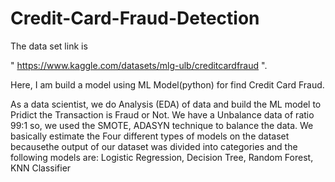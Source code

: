 # Credit-Card-Fraud-Detection

The data set link is 

" https://www.kaggle.com/datasets/mlg-ulb/creditcardfraud ".

Here, I am build a model using ML Model(python) for find Credit Card Fraud.

As a data scientist, we do Analysis (EDA) of data and build the ML model to Pridict the Transaction is Fraud or Not. We have a Unbalance data of ratio 99:1 so, we used the SMOTE, ADASYN technique to balance the data. We basically estimate the Four different types of models on the dataset becausethe output of our dataset was divided into categories and the following models are:
Logistic Regression,
Decision Tree,
Random Forest,
KNN Classifier
